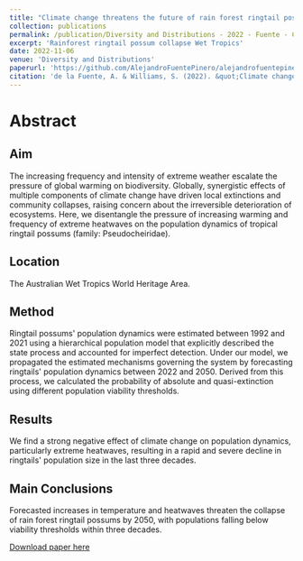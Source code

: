 ```yaml
---
title: "Climate change threatens the future of rain forest ringtail possums by 2050"
collection: publications
permalink: /publication/Diversity and Distributions - 2022 - Fuente - Climate change threatens the future of rain forest ringtail possums by 2050
excerpt: 'Rainforest ringtail possum collapse Wet Tropics'
date: 2022-11-06
venue: 'Diversity and Distributions'
paperurl: 'https://github.com/AlejandroFuentePinero/alejandrofuentepinero.github.io/blob/master/files/Diversity%20and%20Distributions%20-%202022%20-%20Fuente%20-%20Climate%20change%20threatens%20the%20future%20of%20rain%20forest%20ringtail%20possums%20by%202050.pdf'
citation: 'de la Fuente, A. & Williams, S. (2022). &quot;Climate change threatens the future of rain forest ringtail possums by 2050.&quot; <i>Diversity and Distributions</i>. 00, 1– 11.'
---
```

# Abstract

## Aim
The increasing frequency and intensity of extreme weather escalate the pressure of global warming on biodiversity. Globally, synergistic effects of multiple components of climate change have driven local extinctions and community collapses, raising concern about the irreversible deterioration of ecosystems. Here, we disentangle the pressure of increasing warming and frequency of extreme heatwaves on the population dynamics of tropical ringtail possums (family: Pseudocheiridae).

## Location
The Australian Wet Tropics World Heritage Area.

## Method
Ringtail possums' population dynamics were estimated between 1992 and 2021 using a hierarchical population model that explicitly described the state process and accounted for imperfect detection. Under our model, we propagated the estimated mechanisms governing the system by forecasting ringtails' population dynamics between 2022 and 2050. Derived from this process, we calculated the probability of absolute and quasi-extinction using different population viability thresholds.

## Results
We find a strong negative effect of climate change on population dynamics, particularly extreme heatwaves, resulting in a rapid and severe decline in ringtails' population size in the last three decades.

## Main Conclusions
Forecasted increases in temperature and heatwaves threaten the collapse of rain forest ringtail possums by 2050, with populations falling below viability thresholds within three decades.

[Download paper here](https://github.com/AlejandroFuentePinero/alejandrofuentepinero.github.io/blob/master/files/Diversity%20and%20Distributions%20-%202022%20-%20Fuente%20-%20Climate%20change%20threatens%20the%20future%20of%20rain%20forest%20ringtail%20possums%20by%202050.pdf)
